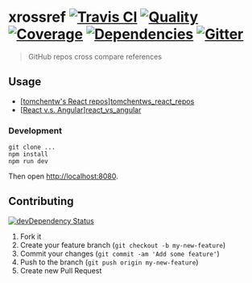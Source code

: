 # xrossref [![Travis CI][travis-image]][travis-url] [![Quality][codeclimate-image]][codeclimate-url] [![Coverage][codeclimate-coverage-image]][codeclimate-coverage-url] [![Dependencies][gemnasium-image]][gemnasium-url] [![Gitter][gitter-image]][gitter-url]
> GitHub repos cross compare references


## Usage

* [[tomchentw's React repos][tomchentws_react_repos]][tomchentws_react_repos]
* [[React v.s. Angular][react_vs_angular]][react_vs_angular]


### Development

```shell
git clone ...
npm install
npm run dev
```

Then open [http://localhost:8080](http://localhost:8001).


## Contributing

[![devDependency Status][david-dm-image]][david-dm-url]

1. Fork it
2. Create your feature branch (`git checkout -b my-new-feature`)
3. Commit your changes (`git commit -am 'Add some feature'`)
4. Push to the branch (`git push origin my-new-feature`)
5. Create new Pull Request


[travis-image]: https://img.shields.io/travis/tomchentw/xrossref.svg?style=flat-square
[travis-url]: https://travis-ci.org/tomchentw/xrossref
[codeclimate-image]: https://img.shields.io/codeclimate/github/tomchentw/xrossref.svg?style=flat-square
[codeclimate-url]: https://codeclimate.com/github/tomchentw/xrossref
[codeclimate-coverage-image]: https://img.shields.io/codeclimate/coverage/github/tomchentw/xrossref.svg?style=flat-square
[codeclimate-coverage-url]: https://codeclimate.com/github/tomchentw/xrossref
[gemnasium-image]: https://img.shields.io/gemnasium/tomchentw/xrossref.svg?style=flat-square
[gemnasium-url]: https://gemnasium.com/tomchentw/xrossref
[gitter-image]: https://badges.gitter.im/Join%20Chat.svg
[gitter-url]: https://gitter.im/tomchentw/xrossref?utm_source=badge&utm_medium=badge&utm_campaign=pr-badge&utm_content=badge
[david-dm-image]: https://img.shields.io/david/dev/tomchentw/xrossref.svg?style=flat-square
[david-dm-url]: https://david-dm.org/tomchentw/xrossref#info=devDependencies


[tomchentws_react_repos]: https://tomchentw.github.io/xrossref/#dG9tY2hlbnR3L3JlYWN0LWdvb2dsZS1tYXBzLCB0b21jaGVudHcvcmVhY3QtdG9hc3RyLCB0b21jaGVudHcvcmVhY3QtcHJpc20=
[react_vs_angular]: http://tomchentw.github.io/xrossref/#ZmFjZWJvb2svcmVhY3QsIGFuZ3VsYXIvYW5ndWxhci5qcw==
